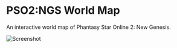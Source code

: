# PSO2:NGS World Map

An interactive world map of Phantasy Star Online 2: New Genesis. 

![Screenshot](https://codeberg.org/attachments/e409fd5d-02a2-4f97-a0c3-10f30427dc6a)
